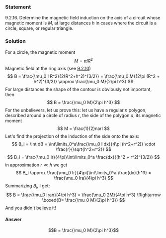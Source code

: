 ###  Statement 

$9.2.16.$ Determine the magnetic field induction on the axis of a circuit whose magnetic moment is $M$, at large distances $h$ in cases where the circuit is a circle, square, or regular triangle. 

### Solution

For a circle, the magnetic moment $$ M = \pi IR^2 $$ Magnetic field at the ring axis (see [9.2.10](../9.2.10)) $$ B = \frac{\mu_0 I R^2}{2(R^2+h^2)^{3/2}} = \frac{\mu_0 M}{2\pi (R^2 + h^2)^{3/2}} \approx \frac{\mu_0 M}{2\pi h^3} $$ For large distances the shape of the contour is obviously not important, then $$ B = \frac{\mu_0 M}{2\pi h^3} $$ For the unbelievers, let us prove this: let us have a regular $n$ polygon, described around a circle of radius $r$, the side of the polygon $a$, its magnetic moment $$ M = \frac{1}{2}narI $$ Let's find the projection of the induction of the side onto the axis: $$ B_i = \int dB = \int\limits_0^a\frac{\mu_0 I dx}{4\pi (h^2+r^2)} \cdot \frac{r}{\sqrt{h^2+r^2}} $$ $$ B_i = \frac{\mu_0 Ir}{4\pi}\int\limits_0^a \frac{dx}{(h^2 + r^2)^{3/2}} $$ in approximation $r\ll h$ we get $$ B_i \approx \frac{\mu_0 Ir}{4\pi}\int\limits_0^a \frac{dx}{h^3} = \frac{\mu_0 Ira}{4\pi h^3} $$ Summarizing $B_i$, I get: $$ B = \frac{\mu_0 Iran}{4\pi h^3} = \frac{\mu_0 2M}{4\pi h^3} \Rightarrow \boxed{B= \frac{\mu_0 M}{2\pi h^3}} $$ And you didn't believe it! 

#### Answer

$$B = \frac{\mu_0 M}{2\pi h^3}$$ 

